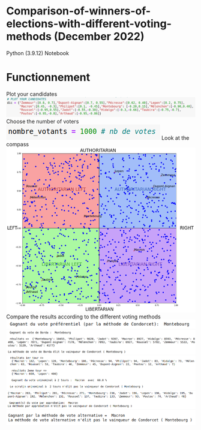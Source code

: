 # Comparison-of-winners-of-elections-with-different-voting-methods (December 2022)

Python (3.9.12) Notebook


# Functionnement 

Plot your candidates
![Plot Candidates](/img/plotYourCandidates.png?raw=true "Plot Your Candidates")
Choose the number of voters
![Number of Voters](/img/selectVoters.png?raw=true "Number of Voters")
Look at the compass
![Political Compass](/img/politicalCompass.png?raw=true "Political Compass")
Compare the results according to the different voting methods
![Condorcet Winner](/img/preferentielCondorcet.png?raw=true "Condorcet Winner")
![Borda Method](/img/borda.png?raw=true "Borda Method")
![Vote Uninominal 2 tours](/img/2tours.png?raw=true "Uninominal 2 tours")
![Vote par approbation](/img/approbation.png?raw=true "Vote par approbation")
![Vote alternatif](/img/alternatif.png?raw=true "Vote alternatif")
